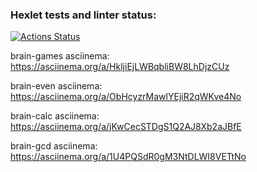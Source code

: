 ### Hexlet tests and linter status:

[![Actions Status](https://github.com/AndreyYudin03/frontend-project-44/actions/workflows/hexlet-check.yml/badge.svg)](https://github.com/AndreyYudin03/frontend-project-44/actions)

brain-games asciinema:
https://asciinema.org/a/HkljiEjLWBqbliBW8LhDjzCUz

brain-even asciinema:
https://asciinema.org/a/ObHcyzrMawlYEjiR2qWKve4No

brain-calc asciinema:
https://asciinema.org/a/jKwCecSTDgS1Q2AJ8Xb2aJBfE

brain-gcd asciinema:
https://asciinema.org/a/1U4PQSdR0gM3NtDLWI8VETtNo

